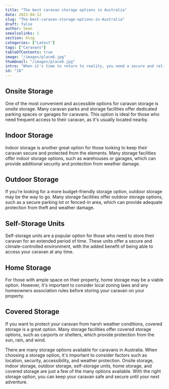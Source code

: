 ```yaml
---
title: "The best caravan storage options in Australia"
date: 2023-04-12
slug: "The-best-caravan-storage-options-in-Australia"
draft: false
author: Sean
seealsolinks: 1
section: blog
categories: ["Latest"]
tags: ["Caravans"]
tableOfContents: true
image: "/images/place6.jpg"
thumbnail: "/images/place6.jpg"
intro: "When it's time to return to reality, you need a secure and reliable storage option for your caravan."
id: "18"
---
```


## Onsite Storage

One of the most convenient and accessible options for caravan storage is onsite storage. Many caravan parks and storage facilities offer dedicated parking spaces or garages for caravans. This option is ideal for those who need frequent access to their caravan, as it's usually located nearby.

## Indoor Storage

Indoor storage is another great option for those looking to keep their caravan secure and protected from the elements. Many storage facilities offer indoor storage options, such as warehouses or garages, which can provide additional security and protection from weather damage.

## Outdoor Storage

If you're looking for a more budget-friendly storage option, outdoor storage may be the way to go. Many storage facilities offer outdoor storage options, such as a secure parking lot or fenced-in area, which can provide adequate protection from theft and weather damage.

## Self-Storage Units

Self-storage units are a popular option for those who need to store their caravan for an extended period of time. These units offer a secure and climate-controlled environment, with the added benefit of being able to access your caravan at any time.

## Home Storage

For those with ample space on their property, home storage may be a viable option. However, it's important to consider local zoning laws and any homeowners association rules before storing your caravan on your property.

## Covered Storage

If you want to protect your caravan from harsh weather conditions, covered storage is a great option. Many storage facilities offer covered storage options, such as carports or shelters, which provide protection from the sun, rain, and wind.

There are many storage options available for caravans in Australia. When choosing a storage option, it's important to consider factors such as location, security, accessibility, and weather protection. Onsite storage, indoor storage, outdoor storage, self-storage units, home storage, and covered storage are just a few of the many options available. With the right storage option, you can keep your caravan safe and secure until your next adventure.

